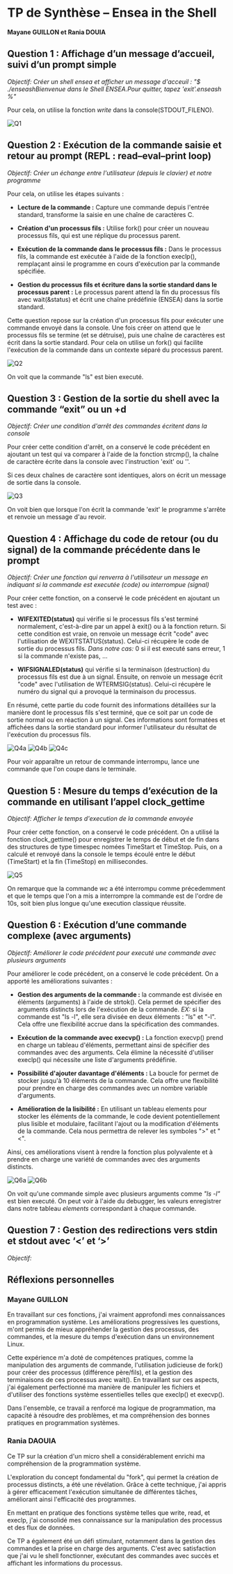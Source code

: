 # TP de Synthèse – Ensea in the Shell

**Mayane GUILLON et Rania DOUIA**

## Question 1 : Affichage d’un message d’accueil, suivi d’un prompt simple
*Objectif: Créer un shell ensea et afficher un message d'acceuil : "$ ./enseashBienvenue dans le Shell ENSEA.Pour quitter, tapez 'exit'.enseash %"*

Pour cela, on utilise la fonction *write* dans la console(STDOUT_FILENO).

![Q1](img/q1shell.png)

## Question 2 : Exécution de la commande saisie et retour au prompt (REPL : read–eval–print loop)
*Objectif: Créer un échange entre l'utilisateur (depuis le clavier) et notre programme*

Pour cela, on utilise les étapes suivants :

* **Lecture de la commande :** Capture une commande depuis l'entrée standard, transforme la saisie en une chaîne de caractères C.

* **Création d'un processus fils :** Utilise fork() pour créer un nouveau processus fils, qui est une réplique du processus parent.

* **Exécution de la commande dans le processus fils :** Dans le processus fils, la commande est exécutée à l'aide de la fonction execlp(), remplaçant ainsi le programme en cours d'exécution par la commande spécifiée.

* **Gestion du processus fils et écriture dans la sortie standard dans le processus parent :** Le processus parent attend la fin du processus fils avec wait(&status) et écrit une chaîne prédéfinie (ENSEA) dans la sortie standard.

Cette question repose sur la création d'un processus fils pour exécuter une commande envoyé dans la console. Une fois créer on attend que le processus fils se termine (et se détruise), puis une chaîne de caractères est écrit dans la sortie standard. Pour cela on utilise un fork() qui facilite l'exécution de la commande dans un contexte séparé du processus parent.

![Q2](img/q2shell.png) 

On voit que la commande "ls" est bien executé.

## Question 3 : Gestion de la sortie du shell avec la commande “exit” ou un <ctrl>+d
*Objectif: Créer une condition d'arrêt des commandes écritent dans la console*

Pour créer cette condition d'arrêt, on a conservé le code précédent en ajoutant un test qui va comparer à l'aide de la fonction strcmp(), la chaîne de caractère écrite dans la console avec l'instruction 'exit' ou ''. 

Si ces deux chaînes de caractère sont identiques, alors on écrit un message de sortie dans la console.

![Q3](img/q3shell.png)

On voit bien que lorsque l'on écrit la commande 'exit' le programme s'arrête et renvoie un message d'au revoir. 

## Question 4 : Affichage du code de retour (ou du signal) de la commande précédente dans le prompt 
*Objectif: Créer une fonction qui renverra à l'utilisateur un message en indiquant si la commande est executée (code) ou interrompue (signal)*

Pour créer cette fonction, on a conservé le code précédent en ajoutant un test avec : 

* **WIFEXITED(status)** qui vérifie si le processus fils s'est terminé normalement, c'est-à-dire par un appel à exit() ou à la fonction return. Si cette condition est vraie, on renvoie un message écrit "code" avec l'utilisation de WEXITSTATUS(status). Celui-ci récupère le code de sortie du processus fils. *Dans notre cas:* 0 si il est executé sans erreur, 1 si la commande n'existe pas, ...

* **WIFSIGNALED(status)** qui vérifie si la terminaison (destruction) du processus fils est due à un signal. Ensuite, on renvoie un message écrit "code" avec l'utilisation de WTERMSIG(status). Celui-ci récupère le numéro du signal qui a provoqué la terminaison du processus. 

En résumé, cette partie du code fournit des informations détaillées sur la manière dont le processus fils s'est terminé, que ce soit par un code de sortie normal ou en réaction à un signal. Ces informations sont formatées et affichées dans la sortie standard pour informer l'utilisateur du résultat de l'exécution du processus fils.

![Q4a](img/q4shell.png)
![Q4b](img/q4terminal1.png)
![Q4c](img/q4Terminal2.png)

Pour voir apparaître un retour de commande interrompu, lance une commande que l'on coupe dans le terminale.

## Question 5 : Mesure du temps d’exécution de la commande en utilisant l’appel clock_gettime 
*Objectif: Afficher le temps d'execution de la commande envoyée*

Pour créer cette fonction, on a conservé le code précédent. On a utilisé la fonction clock_gettime() pour enregistrer le temps de début et de fin dans des structures de type timespec nomées TimeStart et TimeStop.
Puis, on a calculé et renvoyé dans la console le temps écoulé entre le début (TimeStart) et la fin (TimeStop) en millisecondes.

![Q5](img/q5shell.png)

On remarque que la commande *wc* a été interrompu comme précedemment et que le temps que l'on a mis a interrompre la commande est de l'ordre de 10s, soit bien plus longue qu'une execution classique réussite.

## Question 6 : Exécution d’une commande complexe (avec arguments) 
*Objectif: Améliorer le code précédent pour executé une commande avec plusieurs arguments*

Pour améliorer le code précédent, on a conservé le code précédent. On a apporté les améliorations suivantes :

* **Gestion des arguments de la commande :** la commande est divisée en éléments (arguments) à l'aide de strtok(). Cela permet de spécifier des arguments distincts lors de l'exécution de la commande. *EX:* si la commande est "ls -l", elle sera divisée en deux éléments : "ls" et "-l". Cela offre une flexibilité accrue dans la spécification des commandes.

* **Exécution de la commande avec execvp() :** La fonction execvp() prend en charge un tableau d'éléments, permettant ainsi de spécifier des commandes avec des arguments. Cela élimine la nécessité d'utiliser execlp() qui nécessite une liste d'arguments prédéfinie.

* **Possibilité d'ajouter davantage d'éléments :** La boucle for permet de stocker jusqu'à 10 éléments de la commande. Cela offre une flexibilité pour prendre en charge des commandes avec un nombre variable d'arguments.

* **Amélioration de la lisibilité :** En utilisant un tableau elements pour stocker les éléments de la commande, le code devient potentiellement plus lisible et modulaire, facilitant l'ajout ou la modification d'éléments de la commande. Cela nous permettra de relever les symboles ">" et "<".

Ainsi, ces améliorations visent à rendre la fonction plus polyvalente et à prendre en charge une variété de commandes avec des arguments distincts.

![Q6a](img/q6shell.png)
![Q6b](img/q6debugger.png)

On voit qu'une commande simple avec plusieurs arguments comme *"ls -l"* est bien executé.
On peut voir à l'aide du debugger, les valeurs enregistrer dans notre tableau *elements* correspondant à chaque commande.

## Question 7 : Gestion des redirections vers stdin et stdout avec ‘<’ et ‘>’ 
*Objectif:*

## Réflexions personnelles
### Mayane GUILLON

En travaillant sur ces fonctions, j'ai vraiment approfondi mes connaissances en programmation système. 
Les améliorations progressives les questions, m'ont permis de mieux appréhender la gestion des processus, des commandes, et la mesure du temps d'exécution dans un environnement Linux.

Cette expérience m'a doté de compétences pratiques, comme la manipulation des arguments de commande, l'utilisation judicieuse de fork() pour créer des processus (différence père/fils), et la gestion des terminaisons de ces processus avec wait(). En travaillant sur ces aspects, j'ai également perfectionné ma manière de manipuler les fichiers et d'utiliser des fonctions système essentielles telles que execlp() et execvp().

Dans l'ensemble, ce travail a renforcé ma logique de programmation, ma capacité à résoudre des problèmes, et ma compréhension des bonnes pratiques en programmation systèmes.

### Rania DAOUIA 

Ce TP sur la création d'un micro shell a considérablement enrichi ma compréhension de la programmation système. 

L'exploration du concept fondamental du "fork", qui permet la création de processus distincts, a été une révélation. Grâce à cette technique, j'ai appris à gérer efficacement l'exécution simultanée de différentes tâches, améliorant ainsi l'efficacité des programmes. 

En mettant en pratique des fonctions système telles que write, read, et execlp, j'ai consolidé mes connaissance sur la manipulation des processus et des flux de données. 

Ce TP a également été un défi stimulant, notamment dans la gestion des commandes et la prise en charge des arguments. C'est avec satisfaction que j'ai vu le shell fonctionner, exécutant des commandes avec succès et affichant les informations du processus.
